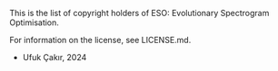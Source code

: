 This is the list of copyright holders of ESO: Evolutionary Spectrogram Optimisation.

For information on the license, see LICENSE.md.


* Ufuk Çakır, 2024
